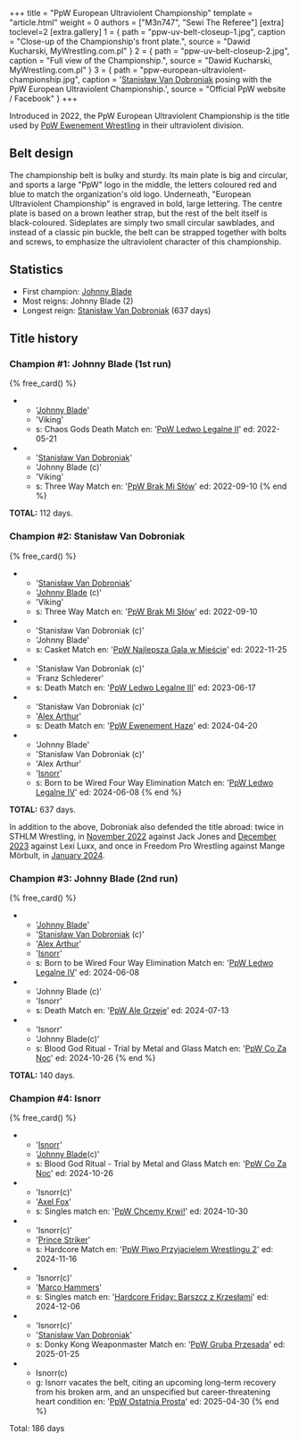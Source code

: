+++
title = "PpW European Ultraviolent Championship"
template = "article.html"
weight = 0
authors = ["M3n747", "Sewi The Referee"]
[extra]
toclevel=2
[extra.gallery]
1 = { path = "ppw-uv-belt-closeup-1.jpg", caption = "Close-up of the Championship's front plate.", source = "Dawid Kucharski, MyWrestling.com.pl" }
2 = { path = "ppw-uv-belt-closeup-2.jpg", caption = "Full view of the Championship.", source = "Dawid Kucharski, MyWrestling.com.pl" }
3 = { path = "ppw-european-ultraviolent-championship.jpg", caption = '[Stanisław Van Dobroniak](@/w/stanislaw-van-dobroniak.md) posing with the PpW European Ultraviolent Championship.', source = "Official PpW website / Facebook" }
+++

Introduced in 2022, the PpW European Ultraviolent Championship is the title used by [PpW Ewenement Wrestling](@/o/ppw.md) in their ultraviolent division.

<!-- more -->

## Belt design

The championship belt is bulky and sturdy. Its main plate is big and circular, and sports a large "PpW" logo in the middle, the letters coloured red and blue to match the organization's old logo.
Underneath, "European Ultraviolent Championship" is engraved in bold, large lettering.
The centre plate is based on a brown leather strap, but the rest of the belt itself is black-coloured.
Sideplates are simply two small circular sawblades, and instead of a classic pin buckle, the belt can be strapped together with bolts and screws, to emphasize the ultraviolent character of this championship.

## Statistics

* First champion: [Johnny Blade](@/w/johnny-blade.md)
* Most reigns: Johnny Blade (2)
* Longest reign: [Stanisław Van Dobroniak](@/w/stanislaw-van-dobroniak.md) (637 days)

## Title history

### Champion #1: Johnny Blade (1st run)

{% free_card() %}
- - '[Johnny Blade](@/w/johnny-blade.md)'
  - 'Viking'
  - s: Chaos Gods Death Match
    en: '[PpW Ledwo Legalne II](@/e/ppw/2022-05-21-ppw-ledwo-legalne-ii.md)'
    ed: 2022-05-21
- - '[Stanisław Van Dobroniak](@/w/stanislaw-van-dobroniak.md)'
  - 'Johnny Blade (c)'
  - 'Viking'
  - s: Three Way Match
    en: '[PpW Brak Mi Słów](@/e/ppw/2022-09-10-ppw-brak-mi-slow.md)'
    ed: 2022-09-10
{% end %}

**TOTAL:** 112 days.

### Champion #2: Stanisław Van Dobroniak

{% free_card() %}
- - '[Stanisław Van Dobroniak](@/w/stanislaw-van-dobroniak.md)'
  - '[Johnny Blade](@/w/johnny-blade.md) (c)'
  - 'Viking'
  - s: Three Way Match
    en: '[PpW Brak Mi Słów](@/e/ppw/2022-09-10-ppw-brak-mi-slow.md)'
    ed: 2022-09-10
- - 'Stanisław Van Dobroniak (c)'
  - 'Johnny Blade'
  - s: Casket Match
    en: '[PpW Najlepsza Gala w Mieście](@/e/ppw/2022-11-25-ppw-najlepsza-gala-w-miescie.md)'
    ed: 2022-11-25
- - 'Stanisław Van Dobroniak (c)'
  - 'Franz Schlederer'
  - s: Death Match
    en: '[PpW Ledwo Legalne III](@/e/ppw/2023-06-17-ppw-ledwo-legalne-3.md)'
    ed: 2023-06-17
- - 'Stanisław Van Dobroniak (c)'
  - '[Alex Arthur](@/w/alex-arthur.md)'
  - s: Death Match
    en: '[PpW Ewenement Haze](@/e/ppw/2024-04-20-ppw-ewenement-haze.md)'
    ed: 2024-04-20
- - 'Johnny Blade'
  - 'Stanisław Van Dobroniak (c)'
  - 'Alex Arthur'
  - '[Isnorr](@/w/isnorr.md)'
  - s: Born to be Wired Four Way Elimination Match
    en: '[PpW Ledwo Legalne IV](@/e/ppw/2024-06-08-ppw-ledwo-legalne-4.md)'
    ed: 2024-06-08
{% end %}

**TOTAL:** 637 days.

In addition to the above, Dobroniak also defended the title abroad: twice in STHLM Wrestling, in [November 2022](https://www.cagematch.net/?id=1&nr=355802) against Jack Jones and [December 2023](https://www.cagematch.net/?id=1&nr=381560) against Lexi Luxx, and once in Freedom Pro Wrestling against Mange Mörbult, in [January 2024](https://www.cagematch.net/?id=1&nr=389324).

### Champion #3: Johnny Blade (2nd run)

{% free_card() %}
- - '[Johnny Blade](@/w/johnny-blade.md)'
  - '[Stanisław Van Dobroniak](@/w/stanislaw-van-dobroniak.md) (c)'
  - '[Alex Arthur](@/w/alex-arthur.md)'
  - '[Isnorr](@/w/isnorr.md)'
  - s: Born to be Wired Four Way Elimination Match
    en: '[PpW Ledwo Legalne IV](@/e/ppw/2024-06-08-ppw-ledwo-legalne-4.md)'
    ed: 2024-06-08
- - 'Johnny Blade (c)'
  - 'Isnorr'
  - s: Death Match 
    en: '[PpW Ale Grzeje](@/e/ppw/2024-07-13-ppw-ale-grzeje.md)'
    ed: 2024-07-13
- - 'Isnorr'
  - 'Johnny Blade(c)'
  - s: Blood God Ritual - Trial by Metal and Glass Match
    en: '[PpW Co Za Noc](@/e/ppw/2024-10-26-ppw-co-za-noc.md)'
    ed: 2024-10-26
{% end %}

**TOTAL:** 140 days.

### Champion #4: Isnorr

{% free_card() %}
- - '[Isnorr](@/w/isnorr.md)'
  - '[Johnny Blade](@/w/johnny-blade.md)(c)'
  - s: Blood God Ritual - Trial by Metal and Glass Match
    en: '[PpW Co Za Noc](@/e/ppw/2024-10-26-ppw-co-za-noc.md)'
    ed: 2024-10-26
- - 'Isnorr(c)'
  - '[Axel Fox](@/w/axel-fox.md)'
  - s: Singles match
    en: '[PpW Chcemy Krwi!](@/e/ppw/2024-10-30-ppw-chcemy-krwi.md)'
    ed: 2024-10-30
- - 'Isnorr(c)'
  - '[Prince Striker](@/w/royal-striker.md)'
  - s: Hardcore Match
    en: '[PpW Piwo Przyjacielem Wrestlingu 2](@/e/ppw/2024-11-15-ppw-piwo-przyjacielem-wrestlingu-2.md)'
    ed: 2024-11-16
- - 'Isnorr(c)'
  - '[Marco Hammers](@/w/marco-hammers.md)'
  - s: Singles match
    en: '[Hardcore Friday: Barszcz z Krzesłami](@/e/ppw/2024-12-06-ppw-hardcore-friday-barszcz-z-krzeslami.md)'
    ed: 2024-12-06
- - 'Isnorr(c)'
  - '[Stanisław Van Dobroniak](@/w/stanislaw-van-dobroniak.md)'
  - s: Donky Kong Weaponmaster Match
    en: '[PpW Gruba Przesada](@/e/ppw/2025-01-25-ppw-gruba-przesada.md)'
    ed: 2025-01-25
- - Isnorr(c)
  - g: Isnorr vacates the belt, citing an upcoming long-term recovery from his broken arm, and an unspecified but career-threatening heart condition
    en: '[PpW Ostatnia Prosta](@/e/ppw/2025-04-30-ppw-ostatnia-prosta.md)'
    ed: 2025-04-30
{% end %}

Total: 186 days
